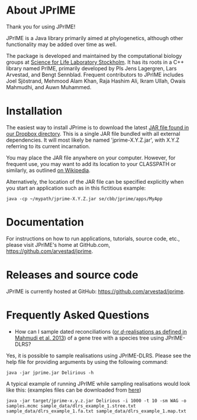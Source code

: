 

# About JPrIME

Thank you for using JPrIME!

JPrIME is a Java library primarily aimed at phylogenetics,
although other functionality may be added over time as well.

The package is developed and maintained by the computational biology
groups at [Science for Life Laboratory Stockholm](http://www.scilifelab.se/).
It has its roots in a C++ library named PrIME, primarily developed by PIs
Jens Lagergren, Lars Arvestad, and Bengt Sennblad. Frequent contributors to
JPrIME includes Joel Sjöstrand, Mehmood Alam Khan, Raja Hashim Ali, Ikram Ullah, Owais Mahmudhi,
and Auwn Muhammed.

# Installation

The easiest way to install JPrime is to download the latest [JAR file found in
our Dropbox directory](https://www.dropbox.com/sh/4yfyav5wmeyk34a/AAAhayS-dwx0OBeJl5RpuOYha?dl=0).
This is a single JAR file bundled with all external
dependencies. It will most likely be named 'jprime-X.Y.Z.jar', with
X.Y.Z referring to its current incarnation.

You may place the JAR file anywhere on your computer. However, for frequent use,
you may want to add its location to your CLASSPATH or similarly, as outlined
[on Wikipedia](http://en.wikipedia.org/wiki/Classpath_(Java)).

Alternatively, the location of the JAR file can be specified explicitly when you
start an application such as in this fictitious example:

```
java -cp ~/mypath/jprime-X.Y.Z.jar se/cbb/jprime/apps/MyApp
```

# Documentation

For instructions on how to run applications, tutorials, source code, etc., please
visit JPrIME's home at GitHub.com, https://github.com/arvestad/jprime.


# Releases and source code

JPrIME is currently hosted at GitHub: https://github.com/arvestad/jprime.

# Frequently Asked Questions

+ How can I sample dated reconciliations ([or _d_-realisations as defined in Mahmudi et al. 2013](http://www.biomedcentral.com/1471-2105/14/S15/S10)) of a gene tree with a species tree using JPrIME-DLRS?

Yes, it is possible to sample realisations using JPrIME-DLRS. Please see the help file for providing arguments by using the following command:
```
java -jar jprime.jar Delirious -h
```

A typical example of running JPrIME while sampling realisations would look like this: (examples files can be downloaded from [here](https://github.com/arvestad/jprime/tree/master/sample_data))
```
java -jar target/jprime-x.y.z.jar Delirious -i 1000 -t 10 -sm WAG -o samples.mcmc sample_data/dlrs_example_1.stree.txt sample_data/dlrs_example_1.fa.txt sample_data/dlrs_example_1.map.txt
```
